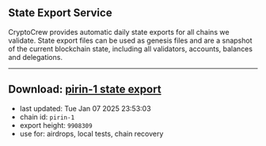 ## State Export Service
CryptoCrew provides automatic daily state exports for all chains we validate. State export files can be used as genesis files and are a snapshot of the current blockchain state, including all validators, accounts, balances and delegations.

---
**Download: [pirin-1 state export](https://dl-eu2.ccvalidators.com/SERVICE/nolus/pirin-1_export_9908309.json)**
---

- last updated: Tue Jan 07 2025 23:53:03
- chain id: `pirin-1`
- export height: `9908309`
- use for: airdrops, local tests, chain recovery
